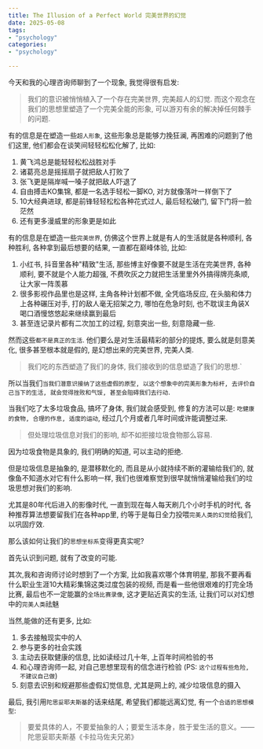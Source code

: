 ```yaml
---
title: The Illusion of a Perfect World 完美世界的幻觉
date: 2025-05-08
tags:
- "psychology"
categories:
- "psychology"

---
```


今天和我的心理咨询师聊到了一个现象, 我觉得很有启发:

> 我们的意识被悄悄植入了一个存在完美世界, 完美超人的幻觉. 而这个观念在我们的思想里塑造了一个完美全能的形象, 可以游刃有余的解决掉任何棘手的问题.

有的信息是在塑造一些`超人形象`, 这些形象总是能够力挽狂澜, 再困难的问题到了他们这里, 他们都会在谈笑间轻轻松松化解了, 比如:

1. 黄飞鸿总是能轻轻松松战胜对手
2. 诸葛亮总是摇摇扇子就把敌人打败了
3. 张飞更是隔岸喊一嗓子就把敌人吓退了
4. 自由搏击KO集锦, 都是一名选手轻松一脚KO, 对方就像落叶一样倒下了
5. 10大经典进球, 都是前锋轻轻松松各种花式过人, 最后轻松破门, 留下门将一脸茫然
6. 还有更多漫威里的形象更是如此

有的信息是在塑造一些`完美世界`, 仿佛这个世界上就是有人的生活就是各种顺利, 各种胜利, 各种拿到最后想要的结果, 一直都在巅峰体验, 比如:

1. 小红书, 抖音里各种"精致"生活, 那些博主好像要不就是生活在完美世界, 各种顺利, 要不就是个人能力超强, 不费吹灰之力就把生活里里外外搞得牌亮条顺, 让大家一阵羡慕
2. 很多影视作品里也是这样, 主角各种计划都不做, 全凭临场反应, 在头脑和体力上各种碾压对手, 打的敌人毫无招架之力, 哪怕在危急时刻, 也不耽误主角装X喝口酒慢悠悠起来继续赢到最后
3. 甚至连记录片都有二次加工的过程, 刻意突出一些, 刻意隐藏一些.

然而这些`都不是真正的生活`. 他们要么是对生活最精彩的部分的提炼, 要么就是刻意美化, 很多甚至根本就是假的, 是幻想出来的完美世界, 完美人类.

> 我们吃的东西塑造了我们的身体, 我们接收到的信息塑造了我们的思想.`

所以当我们`当我们潜意识接纳了这些虚假的原型, 以这个想象中的完美形象为标杆, 去评价自己当下的生活, 就会觉得挫败和气馁, 甚至会阻碍我们去行动`.

当我们吃了太多垃圾食品, 搞坏了身体, 我们就会感受到, 修复的方法可以是: `吃健康的食物, 合理的作息, 适度的运动`, 经过几个月或者几年时间或许能调整过来.

> 但处理垃圾信息对我们的影响, 却不如拒接垃圾食物那么容易.

因为垃圾食物是具象的, 我们明确的知道, 可以主动的拒绝.

但是垃圾信息是抽象的, 是潜移默化的, 而且是从小就持续不断的灌输给我们的, 就像鱼不知道水对它有什么影响一样, 我们也很难察觉到很早就悄悄灌输给我们的垃圾思想对我们的影响.

尤其是80年代后进入的影像时代, 一直到现在每人每天刷几个小时手机的时代, 各种推荐算法想要留我们在各种app里, 约等于是每日全力投喂`完美人类的幻觉`给我们, 以巩固疗效.

那么该如何让我们的`思想坐标系`变得更真实呢?

首先认识到问题, 就有了改变的可能.

其次,我和咨询师讨论时想到了一个方案, 比如我喜欢哪个体育明星, 那我不要再看什么职业生涯10大精彩集锦这类过度包装的视频, 而是看一些他很艰难的打完全场比赛, 最后也不一定能赢的`全场比赛录像`, 这才更贴近真实的生活, 让我们可以对幻想中的`完美人类`祛魅

当然,能做的还有更多, 比如:

1. 多去接触现实中的人
2. 参与更多的社会实践
3. 主动去获取健康的信息, 比如读经过几十年, 上百年时间检验的书
4. 和心理咨询师一起, 对自己思想里现有的信念进行检验 (PS: `这个过程有些危险, 不建议自己做`)
5. 刻意去识别和规避那些虚假幻觉信息, 尤其是网上的, 减少垃圾信息的摄入

最后, 我引用`陀思妥耶夫斯基`的话来结尾, 希望我们都能远离幻觉, 有一个`合适的思想模型`:

> 要爱具体的人，不要爱抽象的人；要爱生活本身，胜于爱生活的意义。——陀思妥耶夫斯基《卡拉马佐夫兄弟》
